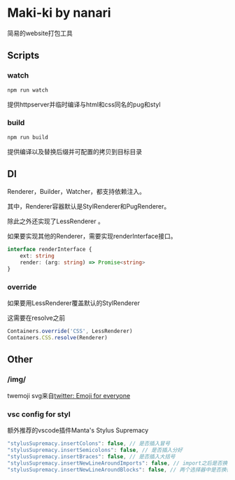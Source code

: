 # Maki-ki by nanari

简易的website打包工具



## Scripts

### watch

```bash
npm run watch
```

提供httpserver并临时编译与html和css同名的pug和styl

### build

```bash
npm run build
```

提供编译以及替换后缀并可配置的拷贝到目标目录



## DI

Renderer，Builder，Watcher，都支持依赖注入。

其中，Renderer容器默认是StylRenderer和PugRenderer。

除此之外还实现了LessRenderer 。

如果要实现其他的Renderer，需要实现renderInterface接口。

```typescript
interface renderInterface {
    ext: string
    render: (arg: string) => Promise<string>
}
```

### override

如果要用LessRenderer覆盖默认的StylRenderer

这需要在resolve之前

```typescript
Containers.override('CSS', LessRenderer)
Containers.CSS.resolve(Renderer)
```



## Other

### /img/

twemoji svg来自[twitter: Emoji for everyone](https://github.com/twitter/twemoji)

### vsc config for styl

额外推荐的vscode插件Manta's Stylus Supremacy

```js
"stylusSupremacy.insertColons": false, // 是否插入冒号
"stylusSupremacy.insertSemicolons": false, // 是否插入分好
"stylusSupremacy.insertBraces": false, // 是否插入大括号
"stylusSupremacy.insertNewLineAroundImports": false, // import之后是否换行
"stylusSupremacy.insertNewLineAroundBlocks": false, // 两个选择器中是否换行
```

